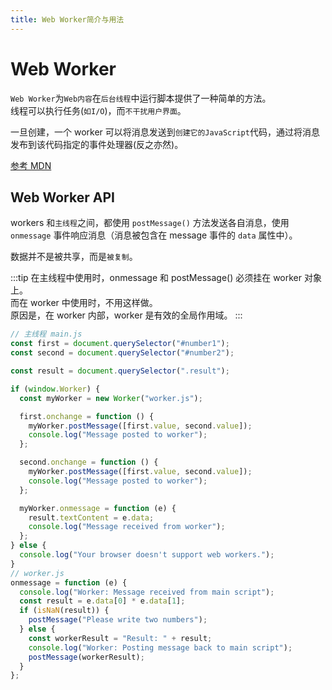 ```yaml
---
title: Web Worker简介与用法
---
```


# Web Worker

`Web Worker`为`Web内容`在`后台线程`中运行脚本提供了一种简单的方法。  
线程可以执行任务(`如I/O`)，而`不干扰用户界面`。

一旦创建，一个 worker 可以将消息发送到`创建它的JavaScript`代码，通过将消息发布到该代码指定的事件处理器(反之亦然)。

[参考 MDN](https://developer.mozilla.org/zh-CN/docs/Web/API/Web_Workers_API/Using_web_workers)

## Web Worker API

workers 和`主线程`之间，都使用 `postMessage()` 方法发送各自消息，使用 `onmessage` 事件响应消息（消息被包含在 message 事件的 `data` 属性中）。

数据并不是被共享，而是`被复制`。

:::tip
在主线程中使用时，onmessage 和 postMessage() 必须挂在 worker 对象上。  
而在 worker 中使用时，不用这样做。  
原因是，在 worker 内部，worker 是有效的全局作用域。
:::

```ts
// 主线程 main.js
const first = document.querySelector("#number1");
const second = document.querySelector("#number2");

const result = document.querySelector(".result");

if (window.Worker) {
  const myWorker = new Worker("worker.js");

  first.onchange = function () {
    myWorker.postMessage([first.value, second.value]);
    console.log("Message posted to worker");
  };

  second.onchange = function () {
    myWorker.postMessage([first.value, second.value]);
    console.log("Message posted to worker");
  };

  myWorker.onmessage = function (e) {
    result.textContent = e.data;
    console.log("Message received from worker");
  };
} else {
  console.log("Your browser doesn't support web workers.");
}
// worker.js
onmessage = function (e) {
  console.log("Worker: Message received from main script");
  const result = e.data[0] * e.data[1];
  if (isNaN(result)) {
    postMessage("Please write two numbers");
  } else {
    const workerResult = "Result: " + result;
    console.log("Worker: Posting message back to main script");
    postMessage(workerResult);
  }
};
```
